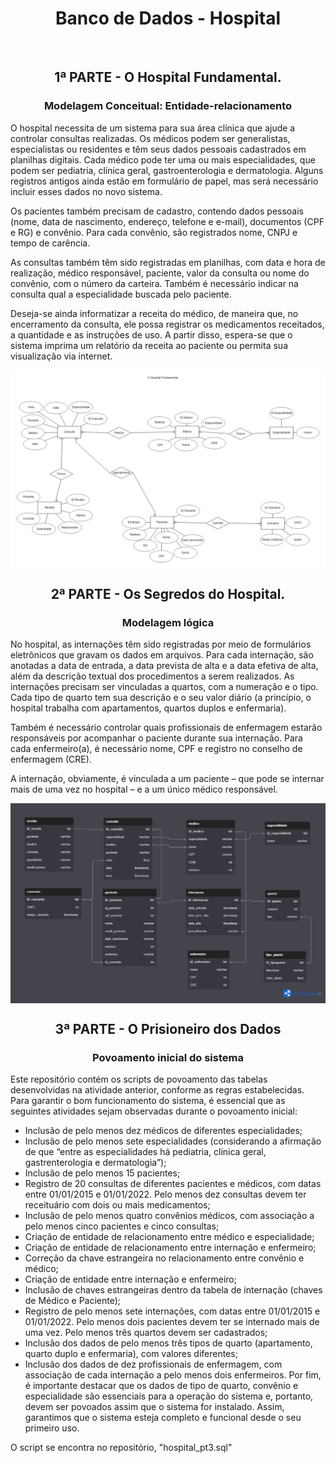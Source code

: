 <h1 align="center"> Banco de Dados - Hospital </h1>
<br>
<h2 align="center">1ª PARTE - O Hospital Fundamental. </h2>
<h3 align="center"> Modelagem Conceitual: Entidade-relacionamento </h3>
<p> O hospital necessita de um sistema para sua área clínica que ajude a controlar consultas realizadas. Os médicos podem ser generalistas, especialistas ou residentes e têm seus dados pessoais cadastrados em planilhas digitais. Cada médico pode ter uma ou mais especialidades, que podem ser pediatria, clínica geral, gastroenterologia e dermatologia. Alguns registros antigos ainda estão em formulário de papel, mas será necessário incluir esses dados no novo sistema.</p>
<p> Os pacientes também precisam de cadastro, contendo dados pessoais (nome, data de nascimento, endereço, telefone e e-mail), documentos (CPF e RG) e convênio. Para cada convênio, são registrados nome, CNPJ e tempo de carência.</p>
<p> As consultas também têm sido registradas em planilhas, com data e hora de realização, médico responsável, paciente, valor da consulta ou nome do convênio, com o número da carteira. Também é necessário indicar na consulta qual a especialidade buscada pelo paciente.</p>
<p> Deseja-se ainda informatizar a receita do médico, de maneira que, no encerramento da consulta, ele possa registrar os medicamentos receitados, a quantidade e as instruções de uso. A partir disso, espera-se que o sistema imprima um relatório da receita ao paciente ou permita sua visualização via internet.</p>
<img align="center" src="/1.png" />



<h2 align="center">2ª PARTE - Os Segredos do Hospital. </h2>
<h3 align="center"> Modelagem lógica</h3>
<p> No hospital, as internações têm sido registradas por meio de formulários eletrônicos que gravam os dados em arquivos. Para cada internação, são anotadas a data de entrada, a data prevista de alta e a data efetiva de alta, além da descrição textual dos procedimentos a serem realizados. As internações precisam ser vinculadas a quartos, com a numeração e o tipo. Cada tipo de quarto tem sua descrição e o seu valor diário (a princípio, o hospital trabalha com apartamentos, quartos duplos e enfermaria).</p>
<p> Também é necessário controlar quais profissionais de enfermagem estarão responsáveis por acompanhar o paciente durante sua internação. Para cada enfermeiro(a), é necessário nome, CPF e registro no conselho de enfermagem (CRE).</p>
<p> A internação, obviamente, é vinculada a um paciente – que pode se internar mais de uma vez no hospital – e a um único médico responsável.</p>
<img align="center" src="/2.png" />


<h2 align="center">3ª PARTE - O Prisioneiro dos Dados  </h2>
<h3 align="center"> Povoamento inicial do sistema </h3>
Este repositório contém os scripts de povoamento das tabelas desenvolvidas na atividade anterior, conforme as regras estabelecidas. <br>Para garantir o bom funcionamento do sistema, é essencial que as seguintes atividades sejam observadas durante o povoamento inicial:

- Inclusão de pelo menos dez médicos de diferentes especialidades;
- Inclusão de pelo menos sete especialidades (considerando a afirmação de que “entre as especialidades há pediatria, clínica geral, gastrenterologia e dermatologia”);
- Inclusão de pelo menos 15 pacientes;
- Registro de 20 consultas de diferentes pacientes e médicos, com datas entre 01/01/2015 e 01/01/2022. Pelo menos dez consultas devem ter receituário com dois ou mais medicamentos;
- Inclusão de pelo menos quatro convênios médicos, com associação a pelo menos cinco pacientes e cinco consultas;
- Criação de entidade de relacionamento entre médico e especialidade;
- Criação de entidade de relacionamento entre internação e enfermeiro;
- Correção da chave estrangeira no relacionamento entre convênio e médico;
- Criação de entidade entre internação e enfermeiro;
- Inclusão de chaves estrangeiras dentro da tabela de internação (chaves de Médico e Paciente);
- Registro de pelo menos sete internações, com datas entre 01/01/2015 e 01/01/2022. Pelo menos dois pacientes devem ter se internado mais de uma vez. Pelo menos três quartos devem ser cadastrados;
- Inclusão dos dados de pelo menos três tipos de quarto (apartamento, quarto duplo e enfermaria), com valores diferentes;
- Inclusão dos dados de dez profissionais de enfermagem, com associação de cada internação a pelo menos dois enfermeiros.
Por fim, é importante destacar que os dados de tipo de quarto, convênio e especialidade são essenciais para a operação do sistema e, portanto, devem ser povoados assim que o sistema for instalado. Assim, garantimos que o sistema esteja completo e funcional desde o seu primeiro uso.

O script se encontra no repositório, "hospital_pt3.sql"
